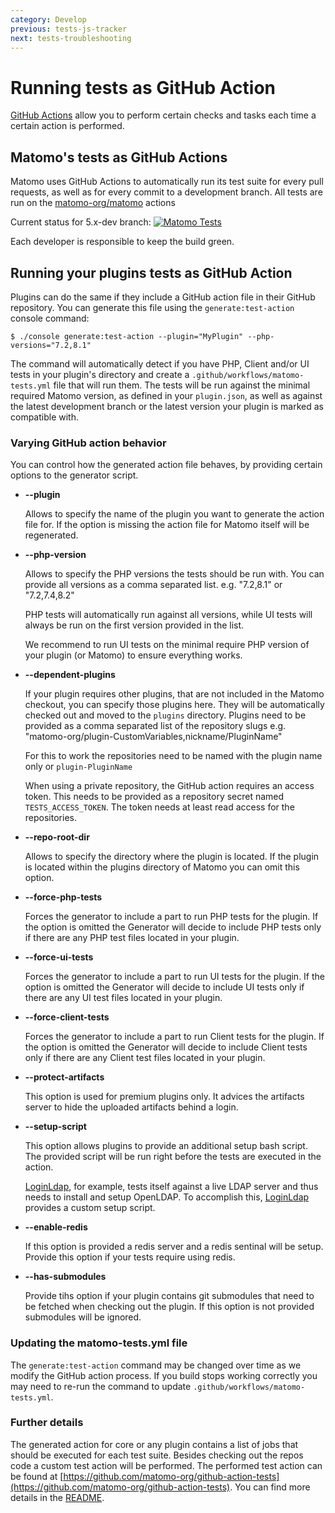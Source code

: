 ```yaml
---
category: Develop
previous: tests-js-tracker
next: tests-troubleshooting
---
```

# Running tests as GitHub Action

[GitHub Actions](https://github.com/features/actions) allow you to perform certain checks and tasks each time a certain action is performed. 

## Matomo's tests as GitHub Actions

Matomo uses GitHub Actions to automatically run its test suite for every pull requests, as well as for every commit to a development branch. All tests are run on the [matomo-org/matomo](https://github.com/matomo-org/matomo/actions/workflows/matomo-tests.yml) actions

Current status for 5.x-dev branch: [![Matomo Tests](https://github.com/matomo-org/matomo/actions/workflows/matomo-tests.yml/badge.svg?branch=5.x-dev)](https://github.com/matomo-org/matomo/actions/workflows/matomo-tests.yml)

Each developer is responsible to keep the build green.

## Running your plugins tests as GitHub Action

Plugins can do the same if they include a GitHub action file in their GitHub repository. You can generate this file using the `generate:test-action` console command:

```
$ ./console generate:test-action --plugin="MyPlugin" --php-versions="7.2,8.1"
```

The command will automatically detect if you have PHP, Client and/or UI tests in your plugin's directory and create a `.github/workflows/matomo-tests.yml` file that will run them. The tests will be run against the minimal required Matomo version, as defined in your `plugin.json`, as well as against the latest development branch or the latest version your plugin is marked as compatible with.

### Varying GitHub action behavior

You can control how the generated action file behaves, by providing certain options to the generator script.

  * **--plugin**

    Allows to specify the name of the plugin you want to generate the action file for. If the option is missing the action file for Matomo itself will be regenerated.


  * **--php-version**

    Allows to specify the PHP versions the tests should be run with. You can provide all versions as a comma separated list. e.g. "7.2,8.1" or "7.2,7.4,8.2"
    
    PHP tests will automatically run against all versions, while UI tests will always be run on the first version provided in the list. 

    We recommend to run UI tests on the minimal require PHP version of your plugin (or Matomo) to ensure everything works.


  * **--dependent-plugins**

    If your plugin requires other plugins, that are not included in the Matomo checkout, you can specify those plugins here. They will be automatically checked out and moved to the `plugins` directory. Plugins need to be provided as a comma separated list of the repository slugs e.g. "matomo-org/plugin-CustomVariables,nickname/PluginName"
   
    For this to work the repositories need to be named with the plugin name only or `plugin-PluginName`

    When using a private repository, the GitHub action requires an access token. This needs to be provided as a repository secret named `TESTS_ACCESS_TOKEN`. The token needs at least read access for the repositories.


  * **--repo-root-dir**

    Allows to specify the directory where the plugin is located. If the plugin is located within the plugins directory of Matomo you can omit this option.


  * **--force-php-tests**

    Forces the generator to include a part to run PHP tests for the plugin. If the option is omitted the Generator will decide to include PHP tests only if there are any PHP test files located in your plugin.


  * **--force-ui-tests** 

    Forces the generator to include a part to run UI tests for the plugin. If the option is omitted the Generator will decide to include UI tests only if there are any UI test files located in your plugin.


  * **--force-client-tests**

    Forces the generator to include a part to run Client tests for the plugin. If the option is omitted the Generator will decide to include Client tests only if there are any Client test files located in your plugin.


  * **--protect-artifacts**

    This option is used for premium plugins only. It advices the artifacts server to hide the uploaded artifacts behind a login.


  * **--setup-script**

    This option allows plugins to provide an additional setup bash script. The provided script will be run right before the tests are executed in the action. 

    [LoginLdap](https://github.com/matomo-org/plugin-LoginLdap), for example, tests itself against a live LDAP server and thus needs to install and setup OpenLDAP. To accomplish this, [LoginLdap](https://github.com/matomo-org/plugin-LoginLdap) provides a custom setup script.


  * **--enable-redis**

    If this option is provided a redis server and a redis sentinal will be setup. Provide this option if your tests require using redis.


  * **--has-submodules**

    Provide tihs option if your plugin contains git submodules that need to be fetched when checking out the plugin. If this option is not provided submodules will be ignored.

### Updating the matomo-tests.yml file

The `generate:test-action` command may be changed over time as we modify the GitHub action process. If you build stops working correctly you may need to re-run the command to update `.github/workflows/matomo-tests.yml`.

### Further details

The generated action for core or any plugin contains a list of jobs that should be executed for each test suite.
Besides checking out the repos code a custom test action will be performed. The performed test action can be found at [https://github.com/matomo-org/github-action-tests](https://github.com/matomo-org/github-action-tests). You can find more details in the [README](https://github.com/matomo-org/github-action-tests#readme).
